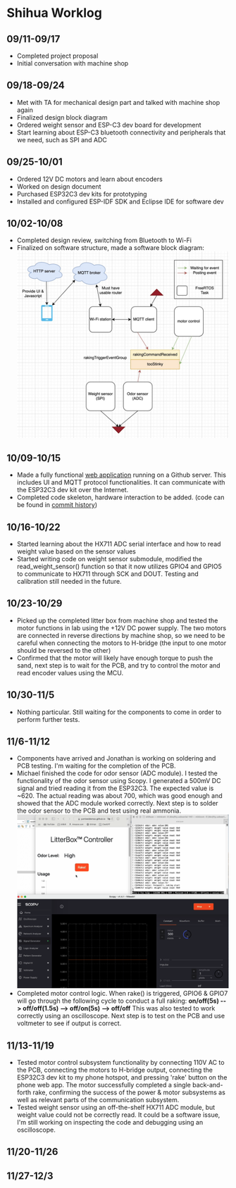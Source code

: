 # Shihua Worklog

## 09/11-09/17
- Completed project proposal
- Initial conversation with machine shop

## 09/18-09/24

- Met with TA for mechanical design part and talked with machine shop again
- Finalized design block diagram
- Ordered weight sensor and ESP-C3 dev board for development
- Start learning about ESP-C3 bluetooth connectivity and peripherals that we need, such as SPI and ADC

## 09/25-10/01

- Ordered 12V DC motors and learn about encoders
- Worked on design document
- Purchased ESP32C3 dev kits for prototyping
- Installed and configured ESP-IDF SDK and Eclipse IDE for software dev

## 10/02-10/08

- Completed design review, switching from Bluetooth to Wi-Fi
- Finalized on software structure, made a software block diagram:
![software block diagram](software-block-diagram.jpg "Block diagram")

## 10/09-10/15

- Made a fully functional [web application](https://yumiweidemao.github.io/ece445-web-app/) running on a Github server. This includes UI and MQTT protocol functionalities. It can communicate with the ESP32C3 dev kit over the Internet.
- Completed code skeleton, hardware interaction to be added. (code can be found in [commit history](https://github.com/yumiweidemao/ECE445-Repo/commits/main))

## 10/16-10/22

- Started learning about the HX711 ADC serial interface and how to read weight value based on the sensor values
- Started writing code on weight sensor submodule, modified the read_weight_sensor() function so that it now utilizes GPIO4 and GPIO5 to communicate to HX711 through SCK and DOUT. Testing and calibration still needed in the future.

## 10/23-10/29

- Picked up the completed litter box from machine shop and tested the motor functions in lab using the +12V DC power supply. The two motors are connected in reverse directions by machine shop, so we need to be careful when connecting the motors to H-bridge (the input to one motor should be reversed to the other)
- Confirmed that the motor will likely have enough torque to push the sand, next step is to wait for the PCB, and try to control the motor and read encoder values using the MCU.

## 10/30-11/5

- Nothing particular. Still waiting for the components to come in order to perform further tests.

## 11/6-11/12

- Components have arrived and Jonathan is working on soldering and PCB testing. I'm waiting for the completion of the PCB.
- Michael finished the code for odor sensor (ADC module). I tested the functionality of the odor sensor using Scopy. I generated a 500mV DC signal and tried reading it from the ESP32C3. The expected value is ~620. The actual reading was about 700, which was good enough and showed that the ADC module worked correctly. Next step is to solder the odor sensor to the PCB and test using real ammonia.
![ADC test screenshot](adc_test_screenshot.png "ADC test screenshot")
- Completed motor control logic. When rake() is triggered, GPIO6 & GPIO7 will go through the following cycle to conduct a full raking:
**on/off(5s) --> off/off(1.5s) --> off/on(5s) --> off/off**
  This was also tested to work correctly using an oscilloscope. Next step is to test on the PCB and use voltmeter to see if output is correct.

## 11/13-11/19

- Tested motor control subsystem functionality by connecting 110V AC to the PCB, connecting the motors to H-bridge output, connecting the ESP32C3 dev kit to my phone hotspot, and pressing 'rake' button on the phone web app. The motor successfully completed a single back-and-forth rake, confirming the success of the power & motor subsystems as well as relevant parts of the communication subsystem.
- Tested weight sensor using an off-the-shelf HX711 ADC module, but weight value could not be correctly read. It could be a software issue, I'm still working on inspecting the code and debugging using an oscilloscope.

## 11/20-11/26

## 11/27-12/3
